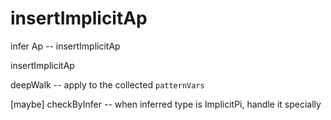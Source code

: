 # insertImplicitAp

infer Ap -- insertImplicitAp

insertImplicitAp

deepWalk -- apply to the collected `patternVars`

[maybe] checkByInfer -- when inferred type is ImplicitPi, handle it specially
